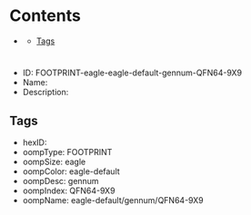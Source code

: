 



Contents
========

* [](#)
	* [Tags](#tags)

# 

- ID: FOOTPRINT-eagle-eagle-default-gennum-QFN64-9X9
- Name: 
- Description: 

## Tags

- hexID: 
- oompType: FOOTPRINT
- oompSize: eagle
- oompColor: eagle-default
- oompDesc: gennum
- oompIndex: QFN64-9X9
- oompName: eagle-default/gennum/QFN64-9X9
